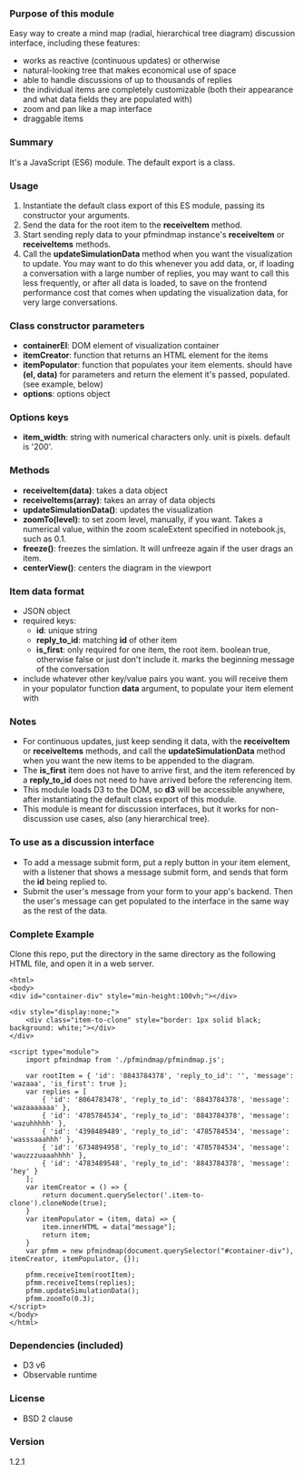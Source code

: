 ### Purpose of this module
Easy way to create a mind map (radial, hierarchical tree diagram) discussion interface, including these features:
- works as reactive (continuous updates) or otherwise 
- natural-looking tree that makes economical use of space
- able to handle discussions of up to thousands of replies
- the individual items are completely customizable (both their appearance and what data fields they are populated with)
- zoom and pan like a map interface
- draggable items

### Summary
It&apos;s a JavaScript (ES6) module. The default export is a class.

### Usage
1. Instantiate the default class export of this ES module, passing its constructor your arguments.
2. Send the data for the root item to the <b>receiveItem</b> method.
3. Start sending reply data to your pfmindmap instance&apos;s <b>receiveItem</b> or <b>receiveItems</b> methods. 
4. Call the <b>updateSimulationData</b> method when you want the visualization to update. You may want to do this whenever you add data, or, if loading a conversation with a large number of replies, you may want to call this less frequently, or after all data is loaded, to save on the frontend performance cost that comes when updating the visualization data, for very large conversations.

### Class constructor parameters
- <b>containerEl</b>: DOM element of visualization container
- <b>itemCreator</b>: function that returns an HTML element for the items
- <b>itemPopulator</b>: function that populates your item elements. should have <b>(el, data)</b> for parameters and return the element it&apos;s passed, populated. (see example, below)
- <b>options</b>: options object

### Options keys
- <b>item_width</b>: string with numerical characters only. unit is pixels. default is '200'.

### Methods
- <b>receiveItem(data)</b>: takes a data object
- <b>receiveItems(array)</b>: takes an array of data objects
- <b>updateSimulationData()</b>: updates the visualization
- <b>zoomTo(level)</b>: to set zoom level, manually, if you want. Takes a numerical value, within the zoom scaleExtent specified in notebook.js, such as 0.1.
- <b>freeze()</b>: freezes the simlation. It will unfreeze again if the user drags an item. 
- <b>centerView()</b>: centers the diagram in the viewport

### Item data format
+ JSON object
+ required keys:
    + <b>id</b>: unique string
    + <b>reply_to_id</b>: matching <b>id</b> of other item
    + <b>is_first</b>: only required for one item, the root item. boolean true, otherwise false or just don&apos;t include it. marks the beginning message of the conversation
+ include whatever other key/value pairs you want. you will receive them in your populator function <b>data</b> argument, to populate your item element with

### Notes
- For continuous updates, just keep sending it data, with the <b>receiveItem</b> or <b>receiveItems</b> methods, and call the <b>updateSimulationData</b> method when you want the new items to be appended to the diagram.
- The <b>is_first</b> item does not have to arrive first, and the item referenced by a <b>reply_to_id</b> does not need to have arrived before the referencing item. 
- This module loads D3 to the DOM, so <b>d3</b> will be accessible anywhere, after instantiating the default class export of this module.
- This module is meant for discussion interfaces, but it works for non-discussion use cases, also (any hierarchical tree).

### To use as a discussion interface
- To add a message submit form, put a reply button in your item element, with a listener that shows a message submit form, and sends that form the <b>id</b> being replied to. 
- Submit the user&apos;s message from your form to your app&apos;s backend. Then the user&apos;s message can get populated to the interface in the same way as the rest of the data.

### Complete Example
Clone this repo, put the directory in the same directory as the following HTML file, and open it in a web server.
```
<html>
<body>
<div id="container-div" style="min-height:100vh;"></div>

<div style="display:none;">
    <div class="item-to-clone" style="border: 1px solid black; background: white;"></div>
</div>

<script type="module">
    import pfmindmap from './pfmindmap/pfmindmap.js';
    
    var rootItem = { 'id': '8843784378', 'reply_to_id': '', 'message': 'wazaaa', 'is_first': true };
    var replies = [
        { 'id': '8064783478', 'reply_to_id': '8843784378', 'message': 'wazaaaaaaa' },
        { 'id': '4785784534', 'reply_to_id': '8843784378', 'message': 'wazuhhhhh' },
        { 'id': '4398489489', 'reply_to_id': '4785784534', 'message': 'wasssaaahhh' },
        { 'id': '6734894958', 'reply_to_id': '4785784534', 'message': 'wauzzzuaaahhhh' },
        { 'id': '4783489548', 'reply_to_id': '8843784378', 'message': 'hey' }
    ];
    var itemCreator = () => {
        return document.querySelector('.item-to-clone').cloneNode(true);
    }
    var itemPopulator = (item, data) => { 
        item.innerHTML = data["message"];
        return item; 
    }
    var pfmm = new pfmindmap(document.querySelector("#container-div"), itemCreator, itemPopulator, {});
    
    pfmm.receiveItem(rootItem);
    pfmm.receiveItems(replies);
    pfmm.updateSimulationData();
    pfmm.zoomTo(0.3);
</script>
</body>
</html>
```

### Dependencies (included)
- D3 v6
- Observable runtime

### License
- BSD 2 clause

### Version
1.2.1